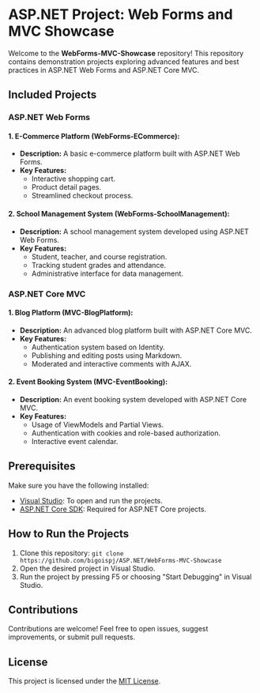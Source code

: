 # ASP.NET Project: Web Forms and MVC Showcase

Welcome to the **WebForms-MVC-Showcase** repository! This repository contains demonstration projects exploring advanced features and best practices in ASP.NET Web Forms and ASP.NET Core MVC.

## Included Projects

### ASP.NET Web Forms

#### 1. **E-Commerce Platform (WebForms-ECommerce):**
   - **Description:** A basic e-commerce platform built with ASP.NET Web Forms.
   - **Key Features:**
     - Interactive shopping cart.
     - Product detail pages.
     - Streamlined checkout process.

#### 2. **School Management System (WebForms-SchoolManagement):**
   - **Description:** A school management system developed using ASP.NET Web Forms.
   - **Key Features:**
     - Student, teacher, and course registration.
     - Tracking student grades and attendance.
     - Administrative interface for data management.

### ASP.NET Core MVC

#### 1. **Blog Platform (MVC-BlogPlatform):**
   - **Description:** An advanced blog platform built with ASP.NET Core MVC.
   - **Key Features:**
     - Authentication system based on Identity.
     - Publishing and editing posts using Markdown.
     - Moderated and interactive comments with AJAX.

#### 2. **Event Booking System (MVC-EventBooking):**
   - **Description:** An event booking system developed with ASP.NET Core MVC.
   - **Key Features:**
     - Usage of ViewModels and Partial Views.
     - Authentication with cookies and role-based authorization.
     - Interactive event calendar.

## Prerequisites

Make sure you have the following installed:

- [Visual Studio](https://visualstudio.microsoft.com/): To open and run the projects.
- [ASP.NET Core SDK](https://dotnet.microsoft.com/download): Required for ASP.NET Core projects.

## How to Run the Projects

1. Clone this repository: `git clone https://github.com/bigoispj/ASP.NET/WebForms-MVC-Showcase`
2. Open the desired project in Visual Studio.
3. Run the project by pressing F5 or choosing "Start Debugging" in Visual Studio.

## Contributions

Contributions are welcome! Feel free to open issues, suggest improvements, or submit pull requests.

## License

This project is licensed under the [MIT License](LICENSE).
